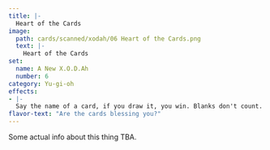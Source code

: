 ```yaml
---
title: |-
  Heart of the Cards
image: 
  path: cards/scanned/xodah/06 Heart of the Cards.png
  text: |-
    Heart of the Cards
set:
  name: A New X.O.D.Ah
  number: 6
category: Yu-gi-oh
effects: 
- |-
  Say the name of a card, if you draw it, you win. Blanks don't count. Must be used before you draw for your turn
flavor-text: "Are the cards blessing you?"
---
```

Some actual info about this thing TBA.

